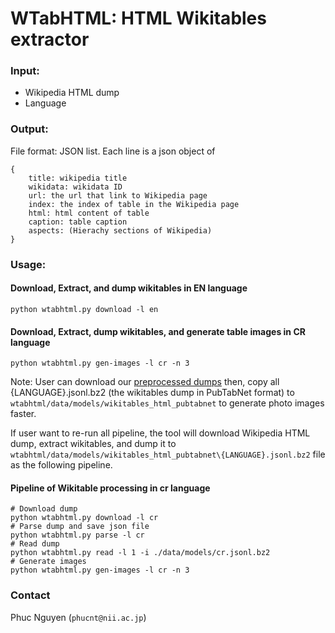 # WTabHTML: HTML Wikitables extractor 

### Input:
- Wikipedia HTML dump
- Language

### Output:
File format: JSON list. Each line is a json object of
```
{
    title: wikipedia title
    wikidata: wikidata ID
    url: the url that link to Wikipedia page
    index: the index of table in the Wikipedia page
    html: html content of table
    caption: table caption
    aspects: (Hierachy sections of Wikipedia)  
}
```

### Usage:
#### Download, Extract, and dump wikitables in EN language
```shell
python wtabhtml.py download -l en
```

#### Download, Extract, dump wikitables, and generate table images in CR language 

```shell
python wtabhtml.py gen-images -l cr -n 3
```
Note: User can download our [preprocessed dumps](https://drive.google.com/drive/folders/1wU5zdHcb3egxpwyluZCqVBIZnSanUwqN?usp=sharing) then, copy all {LANGUAGE}.jsonl.bz2 (the wikitables dump in PubTabNet format) to `wtabhtml/data/models/wikitables_html_pubtabnet` to generate photo images faster.


If user want to re-run all pipeline, the tool will download Wikipedia HTML dump, extract wikitables, and dump it to `wtabhtml/data/models/wikitables_html_pubtabnet\{LANGUAGE}.jsonl.bz2` file as the following pipeline.

#### Pipeline of Wikitable processing in cr language
```shell
# Download dump
python wtabhtml.py download -l cr
# Parse dump and save json file
python wtabhtml.py parse -l cr
# Read dump
python wtabhtml.py read -l 1 -i ./data/models/cr.jsonl.bz2
# Generate images
python wtabhtml.py gen-images -l cr -n 3
```

### Contact
Phuc Nguyen (`phucnt@nii.ac.jp`)
